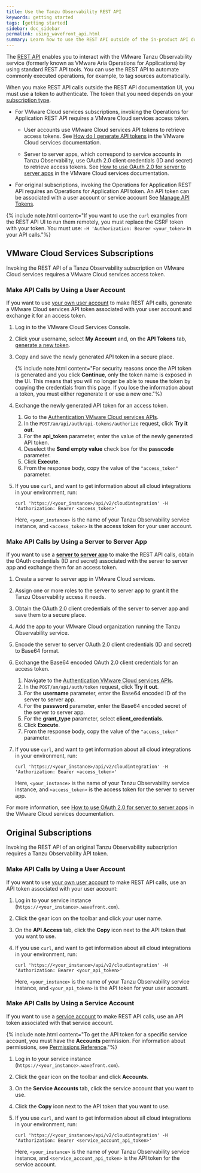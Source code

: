 ```yaml
---
title: Use the Tanzu Observability REST API
keywords: getting started
tags: [getting started]
sidebar: doc_sidebar
permalink: using_wavefront_api.html
summary: Learn how to use the REST API outside of the in-product API documentation UI.
---
```


The [REST API](wavefront_api.html) enables you to interact with the VMware Tanzu Observability service (formerly known as VMware Aria Operations for Applications) by using standard REST API tools. You can use the REST API to automate commonly executed operations, for example, to tag sources automatically.

When you make REST API calls outside the REST API documentation UI, you must use a token to authenticate. The token that you need depends on your [subscription type](subscriptions-differences.html).

* For VMware Cloud services subscriptions, invoking the Operations for Application REST API requires a VMware Cloud services access token.

   - User accounts use VMware Cloud services API tokens to retrieve access tokens. See [How do I generate API tokens](https://docs.vmware.com/en/VMware-Cloud-services/services/Using-VMware-Cloud-Services/GUID-E2A3B1C1-E9AD-4B00-A6B6-88D31FCDDF7C.html) in the VMware Cloud services documentation.

   - Server to server apps, which correspond to service accounts in Tanzu Observability, use OAuth 2.0 client credentials (ID and secret) to retrieve access tokens. See [How to use OAuth 2.0 for server to server apps](https://docs.vmware.com/en/VMware-Cloud-services/services/Using-VMware-Cloud-Services/GUID-327AE12A-85DB-474B-89B2-86651DF91C77.html) in the VMware Cloud services documentation.

* For original subscriptions, invoking the Operations for Application REST API requires an Operations for Application API token. An API token can be associated with a user account or service account See [Manage API Tokens](api_tokens.html). 

{% include note.html content="If you want to use the `curl` examples from the REST API UI to run them remotely, you must replace the CSRF token with your token. You must use:  `-H 'Authorization: Bearer <your_token>` in your API calls."%}


## VMware Cloud Services Subscriptions

Invoking the REST API of a Tanzu Observability subscription on VMware Cloud services requires a VMware Cloud services access token.

### Make API Calls by Using a User Account

If you want to use [your own user account](csp_users_account_managing.html) to make REST API calls, generate a VMware Cloud services API token associated with your user account and exchange it for an access token.

1. Log in to the VMware Cloud Services Console.
1. Click your username, select **My Account** and, on the **API Tokens** tab, [generate a new token](https://docs.vmware.com/en/VMware-Cloud-services/services/Using-VMware-Cloud-Services/GUID-E2A3B1C1-E9AD-4B00-A6B6-88D31FCDDF7C.html).
1. Copy and save the newly generated API token in a secure place.

   {% include note.html content="For security reasons once the API token is generated and you click **Continue**, only the token name is exposed in the UI. This means that you will no longer be able to reuse the token by copying the credentials from this page. If you lose the information about a token, you must either regenerate it or use a new one."%}

1. Exchange the newly generated API token for an access token.

   1. Go to the [Authentication VMware Cloud services APIs](https://console.cloud.vmware.com/csp/gateway/authn/api/swagger-ui.html#/Authentication/getAccessTokenByApiRefreshTokenUsingPOST).
   2. In the `POST/am/api/auth/api-tokens/authorize` request, click **Try it out**.
   3. For the **api_token** parameter, enter the value of the newly generated API token.
   4. Deselect the **Send empty value** check box for the **passcode** parameter.
   5. Click **Execute**.
   6. From the response body, copy the value of the `"access_token"` parameter.

4. If you use `curl`, and want to get information about all cloud integrations in your environment, run:

    ```
   curl 'https://<your_instance>/api/v2/cloudintegration' -H 'Authorization: Bearer <access_token>'
    ```
   
   Here, `<your_instance>` is the name of your Tanzu Observability service instance, and `<access_token>` is the access token for your user account.


### Make API Calls by Using a Server to Server App

If you want to use a [**server to server app**](csp_server_to_server_apps.html) to make the REST API calls, obtain the OAuth credentials (ID and secret) associated with the server to server app and exchange them for an access token.

1. Create a server to server app in VMware Cloud services.
1. Assign one or more roles to the server to server app to grant it the Tanzu Observability access it needs.
1. Obtain the OAuth 2.0 client credentials of the server to server app and save them to a secure place.
1. Add the app to your VMware Cloud organization running the Tanzu Observability service.
1. Encode the server to server OAuth 2.0 client credentials (ID and secret) to Base64 format.
1. Exchange the Base64 encoded OAuth 2.0 client credentials for an access token.

   1. Navigate to the [Authentication VMware Cloud services APIs](https://console.cloud.vmware.com/csp/gateway/authn/api/swagger-ui.html#/Authentication/getTokenForAuthorizationGrantTypeUsingPOST).
   1. In the `POST/am/api/auth/token` request, click **Try it out**.
   1. For the **username** parameter, enter the Base64 encoded ID of the server to server app.
   1. For the **password** parameter, enter the Base64 encoded secret of the server to server app.
   1. For the **grant_type** parameter, select **client_credentials**.
   1. Click **Execute**.
   1. From the response body, copy the value of the `"access_token"` parameter.

1. If you use `curl`, and want to get information about all cloud integrations in your environment, run:

      ```
      curl 'https://<your_instance>/api/v2/cloudintegration' -H 'Authorization: Bearer <access_token>'
      ```
      Here, `<your_instance>` is the name of your Tanzu Observability service instance, and `<access_token>` is the access token for the server to server app.

  For more information, see [How to use OAuth 2.0 for server to server apps](https://docs.vmware.com/en/VMware-Cloud-services/services/Using-VMware-Cloud-Services/GUID-327AE12A-85DB-474B-89B2-86651DF91C77.html) in the VMware Cloud services documentation.

## Original Subscriptions

Invoking the REST API of an original Tanzu Observability subscription requires a Tanzu Observability API token.

### Make API Calls by Using a User Account

If you want to use [your own user account](users_account_managing.html) to make REST API calls, use an API token associated with your user account:

1. Log in to your service instance (`https://<your_instance>.wavefront.com`).
2. Click the gear icon on the toolbar and click your user name.
3. On the **API Access** tab, click the **Copy** icon next to the API token that you want to use.
4. If you use `curl`, and want to get information about all cloud integrations in your environment, run:

    ```
   curl 'https://<your_instance>/api/v2/cloudintegration' -H 'Authorization: Bearer <your_api_token>'
    ```
   
   Here, `<your_instance>` is the name of your Tanzu Observability service instance, and `<your_api_token>` is the API token for your user account.
  
### Make API Calls by Using a Service Account

If you want to use a [service account](service-accounts.html) to make REST API calls, use an API token associated with that service account.

{% include note.html content="To get the API token for a specific service account, you must have the **Accounts** permission. For information about permissions, see [Permissions Reference](permissions_overview.html)."%}

1. Log in to your service instance (`https://<your_instance>.wavefront.com`).
2. Click the gear icon on the toolbar and click **Accounts**.
3. On the **Service Accounts** tab, click the service account that you want to use.
4. Click the **Copy** icon next to the API token that you want to use.
5. If you use `curl`, and want to get information about all cloud integrations in your environment, run:
  
   ```
   curl 'https://<your_instance>/api/v2/cloudintegration' -H 'Authorization: Bearer <service_account_api_token>'
   ```
   
   Here, `<your_instance>` is the name of your Tanzu Observability service instance, and `<service_account_api_token>` is the API token for the service account.
